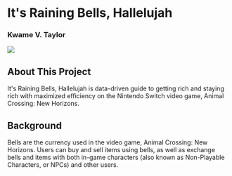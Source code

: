 # It's Raining Bells, Hallelujah
### Kwame V. Taylor

<img src="https://mcsun.org/wp-content/uploads/2020/05/Banner-Animal-Crossing-New-Horizons.jpg">

## About This Project

It's Raining Bells, Hallelujah is data-driven guide to getting rich and staying rich with maximized efficiency on the Nintendo Switch video game, Animal Crossing: New Horizons.

## Background

Bells are the currency used in the video game, Animal Crossing: New Horizons. Users can buy and sell items using bells, as well as exchange bells and items with both in-game characters (also known as Non-Playable Characters, or NPCs) and other users.
